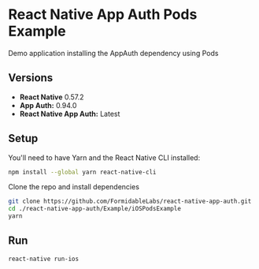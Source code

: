 # React Native App Auth Pods Example

Demo application installing the AppAuth dependency using Pods

## Versions
- **React Native** 0.57.2
- **App Auth:** 0.94.0
- **React Native App Auth:** Latest

## Setup

You'll need to have Yarn and the React Native CLI installed:

```sh
npm install --global yarn react-native-cli
```

Clone the repo and install dependencies

```sh
git clone https://github.com/FormidableLabs/react-native-app-auth.git
cd ./react-native-app-auth/Example/iOSPodsExample
yarn
```

## Run

```
react-native run-ios
```
